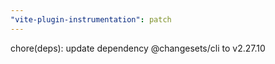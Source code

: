 ```yaml
---
"vite-plugin-instrumentation": patch
---
```


chore(deps): update dependency @changesets/cli to v2.27.10
